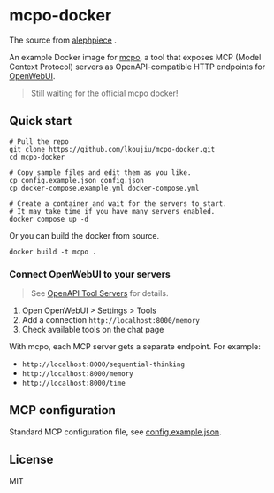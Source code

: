 # mcpo-docker

The source from [alephpiece](https://github.com/alephpiece/mcpo-docker) .

An example Docker image for [mcpo](https://github.com/open-webui/mcpo), a tool that exposes MCP (Model Context Protocol) servers as OpenAPI-compatible HTTP endpoints for [OpenWebUI](https://github.com/open-webui/open-webui).

> Still waiting for the official mcpo docker!

## Quick start

```shell
# Pull the repo
git clone https://github.com/lkoujiu/mcpo-docker.git
cd mcpo-docker

# Copy sample files and edit them as you like.
cp config.example.json config.json
cp docker-compose.example.yml docker-compose.yml

# Create a container and wait for the servers to start.
# It may take time if you have many servers enabled.
docker compose up -d
```

Or you can build the docker from source.

```shell
docker build -t mcpo .
```

### Connect OpenWebUI to your servers

> See [OpenAPI Tool Servers](https://docs.openwebui.com/openapi-servers/) for details.

1. Open OpenWebUI > Settings > Tools
2. Add a connection `http://localhost:8000/memory`
3. Check available tools on the chat page

With mcpo, each MCP server gets a separate endpoint. For example:

- `http://localhost:8000/sequential-thinking`
- `http://localhost:8000/memory`
- `http://localhost:8000/time`

## MCP configuration

Standard MCP configuration file, see [config.example.json](./config.example.json).

## License

MIT
